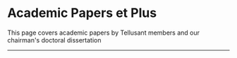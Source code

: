 # Academic Papers et Plus
This page covers academic papers by Tellusant members and our chairman's doctoral dissertation  

---
